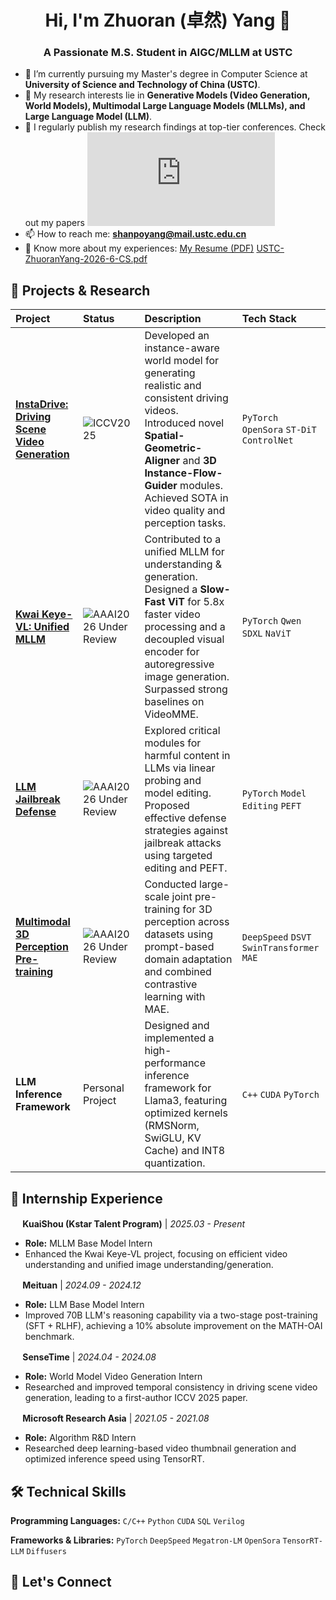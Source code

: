 <h1 align="center">Hi, I'm Zhuoran (卓然) Yang 👋</h1>
<h3 align="center">A Passionate M.S. Student in AIGC/MLLM at USTC</h3>

- 🔭 I’m currently pursuing my Master's degree in Computer Science at **University of Science and Technology of China (USTC)**.
- 🌱 My research interests lie in **Generative Models (Video Generation, World Models), Multimodal Large Language Models (MLLMs), and Large Language Model (LLM)**.
- 📝 I regularly publish my research findings at top-tier conferences. Check out my papers [![InstaDrive in ICCV'25](https://shanpoyang654.github.io/InstaDrive/page.html)]([您的Scholar链接]) 
- 📫 How to reach me: **shanpoyang@mail.ustc.edu.cn**
- 📄 Know more about my experiences: [My Resume (PDF)](([您的简历PDF链接](https://github.com/user-attachments/files/22750924/USTC-ZhuoranYang-2026-6-CS.pdf)))
[USTC-ZhuoranYang-2026-6-CS.pdf](https://github.com/user-attachments/files/22751378/USTC-ZhuoranYang-2026-6-CS.pdf)

## 🚀 Projects & Research

| Project | Status | Description | Tech Stack |
| :--- | :--- | :--- | :--- |
| **[InstaDrive: Driving Scene Video Generation](https://shanpoyang654.github.io/InstaDrive/page.html)** | ![ICCV2025](https://img.shields.io/badge/ICCV-2025-blue) | Developed an instance-aware world model for generating realistic and consistent driving videos. Introduced novel **Spatial-Geometric-Aligner** and **3D Instance-Flow-Guider** modules. Achieved SOTA in video quality and perception tasks. | `PyTorch` `OpenSora` `ST-DiT` `ControlNet` |
| **[Kwai Keye-VL: Unified MLLM](https://kwai-keye.github.io/)** | ![AAAI2026 Under Review](https://img.shields.io/badge/AAAI-2026_Under_Review-orange) | Contributed to a unified MLLM for understanding & generation. Designed a **Slow-Fast ViT** for 5.8x faster video processing and a decoupled visual encoder for autoregressive image generation. Surpassed strong baselines on VideoMME. | `PyTorch` `Qwen` `SDXL` `NaViT` |
| **[LLM Jailbreak Defense](https://arxiv.org/abs/2504.12709)** | ![AAAI2026 Under Review](https://img.shields.io/badge/AAAI-2026_Under_Review-orange) | Explored critical modules for harmful content in LLMs via linear probing and model editing. Proposed effective defense strategies against jailbreak attacks using targeted editing and PEFT. | `PyTorch` `Model Editing` `PEFT` |
| **[Multimodal 3D Perception Pre-training](https://arxiv.org/abs/2504.01533)** | ![AAAI2026 Under Review](https://img.shields.io/badge/AAAI-2026_Under_Review-orange) | Conducted large-scale joint pre-training for 3D perception across datasets using prompt-based domain adaptation and combined contrastive learning with MAE. | `DeepSpeed` `DSVT` `SwinTransformer` `MAE` |
| **LLM Inference Framework** | Personal Project | Designed and implemented a high-performance inference framework for Llama3, featuring optimized kernels (RMSNorm, SwiGLU, KV Cache) and INT8 quantization. | `C++` `CUDA` `PyTorch` |

## 💼 Internship Experience

**<img src="https://img.icons.iconarchive.com/icons/marcus-roberto/google-play/32/Google.png" width="16"/> KuaiShou (Kstar Talent Program)** | *2025.03 - Present*
- **Role:** MLLM Base Model Intern
- Enhanced the Kwai Keye-VL project, focusing on efficient video understanding and unified image understanding/generation.

**<img src="https://img.icons.iconarchive.com/icons/sicons/basic-round-social/32/facebook-icon.png" width="16"/> Meituan** | *2024.09 - 2024.12*
- **Role:** LLM Base Model Intern
- Improved 70B LLM's reasoning capability via a two-stage post-training (SFT + RLHF), achieving a 10% absolute improvement on the MATH-OAI benchmark.

**<img src="https://img.icons.iconarchive.com/icons/marcus-roberto/google-play/32/Google.png" width="16"/> SenseTime** | *2024.04 - 2024.08*
- **Role:** World Model Video Generation Intern
- Researched and improved temporal consistency in driving scene video generation, leading to a first-author ICCV 2025 paper.

**<img src="https://img.icons.iconarchive.com/icons/marcus-roberto/google-play/32/Google.png" width="16"/> Microsoft Research Asia** | *2021.05 - 2021.08*
- **Role:** Algorithm R&D Intern
- Researched deep learning-based video thumbnail generation and optimized inference speed using TensorRT.

## 🛠️ Technical Skills

**Programming Languages:** 
`C/C++` `Python` `CUDA` `SQL` `Verilog`

**Frameworks & Libraries:**
`PyTorch` `DeepSpeed` `Megatron-LM` `OpenSora` `TensorRT-LLM` `Diffusers`


## 🤝 Let's Connect
